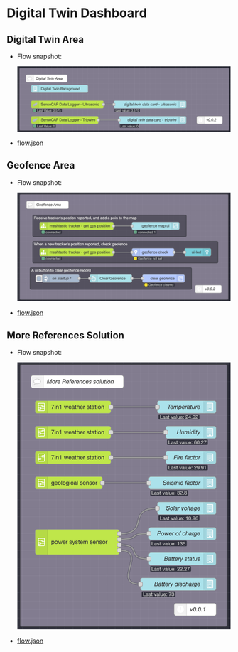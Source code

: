 # Digital Twin Dashboard

## Digital Twin Area

- Flow snapshot:

  ![flow-snapshot](./imgs/flow-snapshot_digital-twin-area.png)

- [flow.json](./flows/digital-twin-area.json)

## Geofence Area

- Flow snapshot:

  ![flow-snapshot](./imgs/flow-snapshot_geofence-area.png)

- [flow.json](./flows/geofence-area.json)

## More References Solution

- Flow snapshot:

  ![flow-snapshot](./imgs/flow-snapshot_more-references-solution.png)

- [flow.json](./flows/more-references-solution.json)
